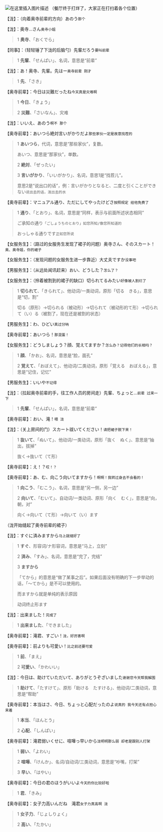 ![在这里插入图片描述](/nidemingzi/013_s.png)
（餐厅终于打烊了，大家正在打扫着各个位置）

【泷】：（向着奥寺前辈的方向）あのう`那个`

【泷】：奥寺…さん`奥寺小姐`

>1 **奥寺**、「おくでら」
>
>

【同事】：（轻轻锤了下泷的后脑勺）先輩だろう`要叫前辈`

>1 **先輩**、「せんぱい」、名词，意思是“前辈”
>
>

【泷】：あ！奥寺、先輩。先はー`奥寺前辈 刚才`

>1 **先**、「さき」
>
>

【奥寺前辈】：今日は災難だったね`今天真是灾难啊`

>1 **今日**、「きょう」
>
>2 **災難**、「さいなん」、灾难
>
>

【泷】：いいえ、あのう`啊不 那个`

【奥寺前辈】：あいつら絶対言いがかりだよ`那些家伙一定是故意找茬的`

>1 **あいつら**，代词，意思是“那些家伙”，复数。
>
>あいつ、意思是“那家伙”，单数。
>
>2 **絶対**、「ぜったい」
>
>3 **言いがかり**、「いいがかり」、名词，意思1是“找茬儿”。
>
>意思2是“说出口的话”，例：言いがかりとなると、二度と引くことができない`说出去的话，泼出去的水`
>
>

【奥寺前辈】：マニュアル通り、ただにしてやったけどさ`按照规定 给他免费了`

>1 **通り**、「とおり」、名词，意思是“同样，表示与前面所述状态相同”
>
>ご承知の通り`「ごしょうちのとおり」如您所知/像您所知道的`
>
>おっしゃる通りです`正如您所说`
>
>

【女服务生】：（路过的女服务生发现了裙子的问题）奥寺さん、そのスカート！`奥、奥寺姐，你的裙子`

【女服务生】：（发现问题的女服务生进一步靠近）大丈夫ですか`没事吧`

【男服务生】：（从远处闻讯赶来）おい、どうした？`怎么了？`

【女服务生】：（拎着被割到的裙子的缺口）切られてるみたい`好像被人割烂了`

>1 **切られて**、「きられて」、他动词/一类动词，原形「切る　きる」，意思是“切，割”
>
>切る（原形）→切られる（被动形）→切られて（被动形的て形）→切られて（い）る（被割了，现在还是被割的状态）
>
>

【男服务生】：わ、ひどい`真过分呐`

【奥寺前辈】：あいつら！`那混蛋！`

【女服务生】：どうしましょう？顔、覚えてますか？`怎么办？记得他们的长相吗？`

>1 **顔**、「かお」、名词，意思是“脸，面孔”
>
>2 **覚えて**、「おぼえて」、他动词/二类动词，原形「覚える　おぼえる」，意思是“记住，记忆”
>
>

【男服务生】：いいや`不记得`

【泷】：（拉起奥寺前辈的手，往工作人员的房间走）先輩、ちょっと…`前辈 过来一下`

>1 **先輩**、「せんぱい」，名词，意思是“前辈”
>
>

【奥寺前辈】：おい、滝！`喂 泷`

【泷】：（关上房间的门）スカート祓いてください！`请把裙子脱下来！`

>1 **抜いて**、「ぬいて」、他动词/一类动词，原形「抜く　ぬく」、意思是“抽出，拔掉”
>
>抜く→抜いて（て形）
>
>

【奥寺前辈】：え！？`哎！？`

【奥寺前辈】：あ、む、向こう向いてますから！`啊啊！我转过身去不会看的！`

>1 **向こう**、「むこう」、名词，意思是“另一侧，另一边”
>
>2 **向いて**、「むいて」、自动词/一类动词、原形「向く　むく」，意思是“向，朝，对”
>
>向く→向いて（て形）→向いて（い）ます
>
>

（泷开始缝起了奥寺前辈的裙子）

【泷】：すぐに済みますから`马上就缝好了`

>1 **すぐ**、形容词/ナ形容词，意思是“马上，立刻”
>
>2 **済み**、「すみ」、名词，意思是“完了，完结”
>
>3 **ますから**
>
>「てから」的意思是“做了某事之后”。如果后面没有明确的下一步举动的话，「～てから」是不可以使用的。
>
>而ますから就是单纯的表示原因
>
>动词终止形ます
>
>

【泷】：出来ました！`完成了`

>1 **出来ました**、「できました」
>
>

【奥寺前辈】：滝君、すごい！`泷，好厉害啊`

【奥寺前辈】：前よりも可愛い！`比之前还要可爱`

>1 **前**、「まえ」
>
>2 **可愛い**、「かわいい」
>
>

【泷】：今日は、助けていただいて、ありがとうぞざいました`谢谢您今天帮我解围`

>1 **助けて**、「たすけて」、原形「助ける　たすける」、他动词/二类动词，意思是“帮助”
>
>

【奥寺前辈】：本当はさ、今日、ちょっと心配だったのよ`说真的 我今天还有点担心来着`

>1 **本当**、「ほんとう」
>
>2 **心配**、「しんぱい」
>
>

【奥寺前辈】：滝君弱いくせに、喧嘩っ早いから`泷明明那么弱 却老是跟别人打架`

>1 **弱い**、「よわい」
>
>2 **喧嘩**、「けんか」、名词/自动词/三类动词，意思是“吵嘴，打架”
>
>3 **早い**、「はやい」
>
>

【奥寺前辈】：今日の君のほうがいいよ`今天的你比较好啦`

>1 **君**、「きみ」
>
>

【奥寺前辈】：女子力高いんだね　滝君`女子力真高啊 泷`

>1 **女子力**、「じょしりょく」
>
>2 **高い**、「たかい」
>
>